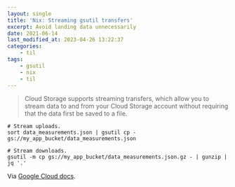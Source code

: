 ```yaml
---
layout: single
title: 'Nix: Streaming gsutil transfers'
excerpt: Avoid landing data unnecessarily
date: 2021-06-14
last_modified_at: 2023-04-26 13:22:37
categories:
    - til
tags:
    - gsutil
    - nix
    - til
---
```


> Cloud Storage supports streaming transfers, which allow you to stream data to and from your Cloud Storage account
> without requiring that the data first be saved to a file.

```shell
# Stream uploads.
sort data_measurements.json | gsutil cp - gs://my_app_bucket/data_measurements.json

# Stream downloads.
gsutil -m cp gs://my_app_bucket/data_measurements.json.gz - | gunzip | jq '.'
```

Via [Google Cloud docs](https://cloud.google.com/storage/docs/streaming).
